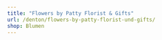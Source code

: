 ```yaml
---
title: "Flowers by Patty Florist & Gifts"
url: /denton/flowers-by-patty-florist-und-gifts/
shop: Blumen
---
```

